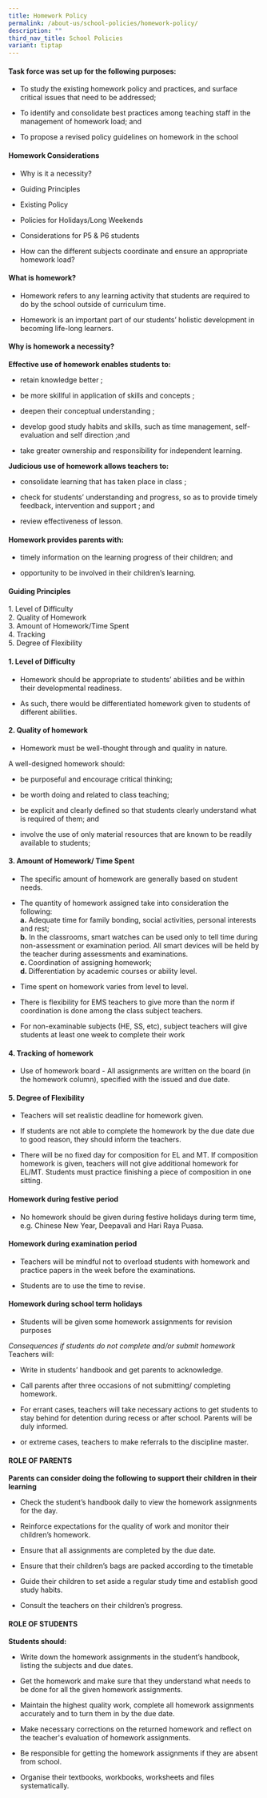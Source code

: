 ```yaml
---
title: Homework Policy
permalink: /about-us/school-policies/homework-policy/
description: ""
third_nav_title: School Policies
variant: tiptap
---
```

<h4><strong>Task force was set up for the following purposes:</strong></h4>
<ul>
<li>
<p>To study the existing homework policy and practices, and surface critical
issues that need to be addressed;</p>
</li>
<li>
<p>To identify and consolidate best practices among teaching staff in the
management of homework load; and</p>
</li>
<li>
<p>To propose a revised policy guidelines on homework in the school</p>
</li>
</ul>
<h4><strong>Homework Considerations</strong></h4>
<ul>
<li>
<p>Why is it a necessity?</p>
</li>
<li>
<p>Guiding Principles</p>
</li>
<li>
<p>Existing Policy</p>
</li>
<li>
<p>Policies for Holidays/Long Weekends</p>
</li>
<li>
<p>Considerations for P5 &amp; P6 students</p>
</li>
<li>
<p>How can the different subjects coordinate and ensure an appropriate homework
load?</p>
</li>
</ul>
<h4><strong>What is homework?</strong></h4>
<ul>
<li>
<p>Homework refers to any learning activity that students are required to
do by the school outside of curriculum time.</p>
</li>
<li>
<p>Homework is an important part of our students’ holistic development in
becoming life-long learners.</p>
</li>
</ul>
<h4><strong>Why is homework a necessity?</strong></h4>
<p><strong>Effective use of homework enables students to:</strong>
</p>
<ul>
<li>
<p>retain knowledge better ;</p>
</li>
<li>
<p>be more skillful in application of skills and concepts ;</p>
</li>
<li>
<p>deepen their conceptual understanding ;</p>
</li>
<li>
<p>develop good study habits and skills, such as time management, self-evaluation
and self direction ;and</p>
</li>
<li>
<p>take greater ownership and responsibility for independent learning.</p>
</li>
</ul>
<p><strong>Judicious use of homework allows teachers to:</strong>
</p>
<ul>
<li>
<p>consolidate learning that has taken place in class ;</p>
</li>
<li>
<p>check for students’ understanding and progress, so as to provide timely
feedback, intervention and support ; and</p>
</li>
<li>
<p>review effectiveness of lesson.</p>
</li>
</ul>
<h4><strong>Homework provides parents with:</strong></h4>
<ul>
<li>
<p>timely information on the learning progress of their children; and</p>
</li>
<li>
<p>opportunity to be involved in their children’s learning.</p>
</li>
</ul>
<h4><strong>Guiding Principles</strong></h4>
<p>1. Level of Difficulty
<br>2. Quality of Homework
<br>3. Amount of Homework/Time Spent
<br>4. Tracking
<br>5. Degree of Flexibility</p>
<h4><strong>1. Level of Difficulty</strong></h4>
<ul>
<li>
<p>Homework should be appropriate to students’ abilities and be within their
developmental readiness.</p>
</li>
<li>
<p>As such, there would be differentiated homework given to students of different
abilities.</p>
</li>
</ul>
<h4><strong>2. Quality of homework</strong></h4>
<ul>
<li>
<p>Homework must be well-thought through and quality in nature.</p>
</li>
</ul>
<p>A well-designed homework should:</p>
<ul>
<li>
<p>be purposeful and encourage critical thinking;</p>
</li>
<li>
<p>be worth doing and related to class teaching;</p>
</li>
<li>
<p>be explicit and clearly defined so that students clearly understand what
is required of them; and</p>
</li>
<li>
<p>involve the use of only material resources that are known to be readily
available to students;</p>
</li>
</ul>
<h4><strong>3. Amount of Homework/ Time Spent</strong></h4>
<ul>
<li>
<p>The specific amount of homework are generally based on student needs.</p>
</li>
<li>
<p>The quantity of homework assigned take into consideration the following:
<br><strong>a.</strong> Adequate time for family bonding, social activities,
personal interests and rest;
<br><strong>b.</strong> In the classrooms, smart watches can be used only to
tell time during non-assessment or examination period. All smart devices
will be held by the teacher during assessments and examinations.
<br><strong>c. </strong>Coordination of assigning homework;
<br><strong>d. </strong>Differentiation by academic courses or ability level.</p>
</li>
<li>
<p>Time spent on homework varies from level to level.</p>
</li>
<li>
<p>There is flexibility for EMS teachers to give more than the norm if coordination
is done among the class subject teachers.</p>
</li>
<li>
<p>For non-examinable subjects (HE, SS, etc), subject teachers will give
students at least one week to complete their work</p>
</li>
</ul>
<h4><strong>4. Tracking of homework</strong></h4>
<ul data-tight="true" class="tight">
<li>
<p>Use of homework board - All assignments are written on the board (in the
homework column), specified with the issued and due date.</p>
</li>
</ul>
<h4><strong>5. Degree of Flexibility</strong></h4>
<ul>
<li>
<p>Teachers will set realistic deadline for homework given.</p>
</li>
<li>
<p>If students are not able to complete the homework by the due date due
to good reason, they should inform the teachers.</p>
</li>
<li>
<p>There will be no fixed day for composition for EL and MT. If composition
homework is given, teachers will not give additional homework for EL/MT.
Students must practice finishing a piece of composition in one sitting.</p>
</li>
</ul>
<h4><strong>Homework during festive period</strong></h4>
<ul data-tight="true" class="tight">
<li>
<p>No homework should be given during festive holidays during term time,
e.g. Chinese New Year, Deepavali and Hari Raya Puasa.</p>
</li>
</ul>
<h4><strong>Homework during examination period</strong></h4>
<ul>
<li>
<p>Teachers will be mindful not to overload students with homework and practice
papers in the week before the examinations.</p>
</li>
<li>
<p>Students are to use the time to revise.</p>
</li>
</ul>
<h4><strong>Homework during school term holidays</strong></h4>
<ul>
<li>
<p>Students will be given some homework assignments for revision purposes</p>
</li>
</ul>
<p><em>Consequences if students do not complete and/or submit homework</em> 
<br>Teachers will:</p>
<ul>
<li>
<p>Write in students’ handbook and get parents to acknowledge.</p>
</li>
<li>
<p>Call parents after three occasions of not submitting/ completing homework.</p>
</li>
<li>
<p>For errant cases, teachers will take necessary actions to get students
to stay behind for detention during recess or after school. Parents will
be duly informed.</p>
</li>
<li>
<p>or extreme cases, teachers to make referrals to the discipline master.</p>
</li>
</ul>
<h4><strong>ROLE OF PARENTS</strong></h4>
<p><strong>Parents can consider doing the following to support their children in their learning</strong>
</p>
<ul>
<li>
<p>Check the student’s handbook daily to view the homework assignments for
the day.</p>
</li>
<li>
<p>Reinforce expectations for the quality of work and monitor their children’s
homework.</p>
</li>
<li>
<p>Ensure that all assignments are completed by the due date.</p>
</li>
<li>
<p>Ensure that their children’s bags are packed according to the timetable</p>
</li>
<li>
<p>Guide their children to set aside a regular study time and establish good
study habits.</p>
</li>
<li>
<p>Consult the teachers on their children’s progress.</p>
</li>
</ul>
<h4><strong>ROLE OF STUDENTS</strong></h4>
<p><strong>Students should:</strong>
</p>
<ul>
<li>
<p>Write down the homework assignments in the student’s handbook, listing
the subjects and due dates.</p>
</li>
<li>
<p>Get the homework and make sure that they understand what needs to be done
for all the given homework assignments.</p>
</li>
<li>
<p>Maintain the highest quality work, complete all homework assignments accurately
and to turn them in by the due date.</p>
</li>
<li>
<p>Make necessary corrections on the returned homework and reflect on the
teacher's evaluation of homework assignments.</p>
</li>
<li>
<p>Be responsible for getting the homework assignments if they are absent
from school.</p>
</li>
<li>
<p>Organise their textbooks, workbooks, worksheets and files systematically.</p>
</li>
</ul>
<p></p>